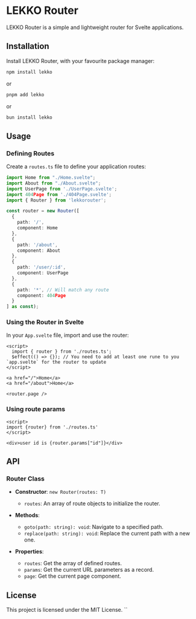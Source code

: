 # LEKKO Router

LEKKO Router is a simple and lightweight router for Svelte applications. 

## Installation

Install LEKKO Router, with your favourite package manager:

```bash
npm install lekko
```
or

```bash
pnpm add lekko
```

or

```bash
bun install lekko
```

## Usage

### Defining Routes

Create a `routes.ts` file to define your application routes:

```typescript
import Home from "./Home.svelte";
import About from "./About.svelte";
import UserPage from './UserPage.svelte';
import 404Page from './404Page.svelte';
import { Router } from 'lekkorouter';

const router = new Router([
  {
    path: '/',
    component: Home
  },
  {
    path: '/about',
    component: About
  },
  {
    path: '/user/:id',
    component: UserPage
  },
  {
    path: '*', // Will match any route
    component: 404Page
  }
] as const);
```

### Using the Router in Svelte

In your `App.svelte` file, import and use the router:

```svelte
<script>
  import { router } from './routes.ts';
  $effect(() => {}); // You need to add at least one rune to you `app.svelte` for the router to update
</script>

<a href="/">Home</a>
<a href="/about">Home</a>

<router.page />
```

### Using route params

```svelte
<script>
import {router} from './routes.ts'
</script>

<div>user id is {router.params["id"]}</div>
```

## API

### Router Class

- **Constructor**: `new Router(routes: T)`
  - `routes`: An array of route objects to initialize the router.

- **Methods**:
  - `goto(path: string): void`: Navigate to a specified path.
  - `replace(path: string): void`: Replace the current path with a new one.

- **Properties**:
  - `routes`: Get the array of defined routes.
  - `params`: Get the current URL parameters as a record.
  - `page`: Get the current page component.

## License

This project is licensed under the MIT License.
``
